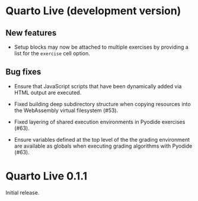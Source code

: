 # Quarto Live (development version)

## New features

* Setup blocks may now be attached to multiple exercises by providing a list for the `exercise` cell option.

## Bug fixes

* Ensure that JavaScript scripts that have been dynamically added via HTML output are executed.

* Fixed building deep subdirectory structure when copying resources into the WebAssembly virtual filesystem (#53).

* Fixed layering of shared execution environments in Pyodide exercises (#63).

* Ensure variables defined at the top level of the the grading environment are available as globals when executing grading algorithms with Pyodide (#63).

# Quarto Live 0.1.1

Initial release.
